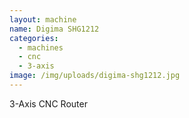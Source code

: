 ```yaml
---
layout: machine
name: Digima SHG1212
categories:
  - machines
  - cnc
  - 3-axis
image: /img/uploads/digima-shg1212.jpg
---
```


3-Axis CNC Router

